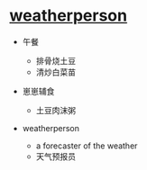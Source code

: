 # [weatherperson](https://github.com/jiemaoli/gitblog/issues/27)

- 午餐
   - 排骨烧土豆
   - 清炒白菜苗

- 崽崽辅食
   - 土豆肉沫粥

- weatherperson
   - a forecaster of the weather
   - 天气预报员